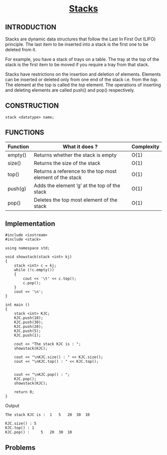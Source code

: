 <h1 align="center"><a href="#"> Stacks </a></h1>

<h2>INTRODUCTION</h2>

Stacks are dynamic data structures that follow the Last In First Out (LIFO) principle. The last item to be inserted into a stack is the first one to be deleted from it.<br>

For example, you have a stack of trays on a table. The tray at the top of the stack is the first item to be moved if you require a tray from that stack.<br>

Stacks have restrictions on the insertion and deletion of elements. Elements can be inserted or deleted only from one end of the stack i.e. from the *top*. The element at the top is called the *top* element. The operations of inserting and deleting elements are called push() and pop() respectively.<br>

<h2>CONSTRUCTION</h2>

```
stack <datatype> name;
```

<h2>FUNCTIONS</h2>

| <center>Function </center>    | <center>What it does ?</center>  | <center>Complexity</center>  |
| :-------------                | :-------------                   | :-------------               |
| <a>empty() </a>        |Returns whether the stack is empty    |O(1)
| <a>size() </a>        |Returns the size of the stack   |O(1)
| <a>top() </a>        |Returns a reference to the top most element of the stack   |O(1)
| <a>push(g)</a>        |Adds the element ‘g’ at the top of the stack    |O(1)
| <a>pop() </a>        |Deletes the top most element of the stack   |O(1)

<h2>Implementation</h2>

```
#include <iostream>
#include <stack>
 
using namespace std;
 
void showstack(stack <int> kj)
{
    stack <int> c = kj;
    while (!c.empty())
    {
        cout << '\t' << c.top();
        c.pop();
    }
    cout << '\n';
}
 
int main ()
{
    stack <int> KJC;
    KJC.push(10);
    KJC.push(30);
    KJC.push(20);
    KJC.push(5);
    KJC.push(1);
 
    cout << "The stack KJC is : ";
    showstack(KJC);
 
    cout << "\nKJC.size() : " << KJC.size();
    cout << "\nKJC.top() : " << KJC.top();
 
 
    cout << "\nKJC.pop() : ";
    KJC.pop();
    showstack(KJC);
 
    return 0;
}

```

Output

```
The stack KJC is : 	1	5	20	30	10

KJC.size() : 5
KJC.top() : 1
KJC.pop() : 	5	20	30	10

```

<h2>Problems</h2>
